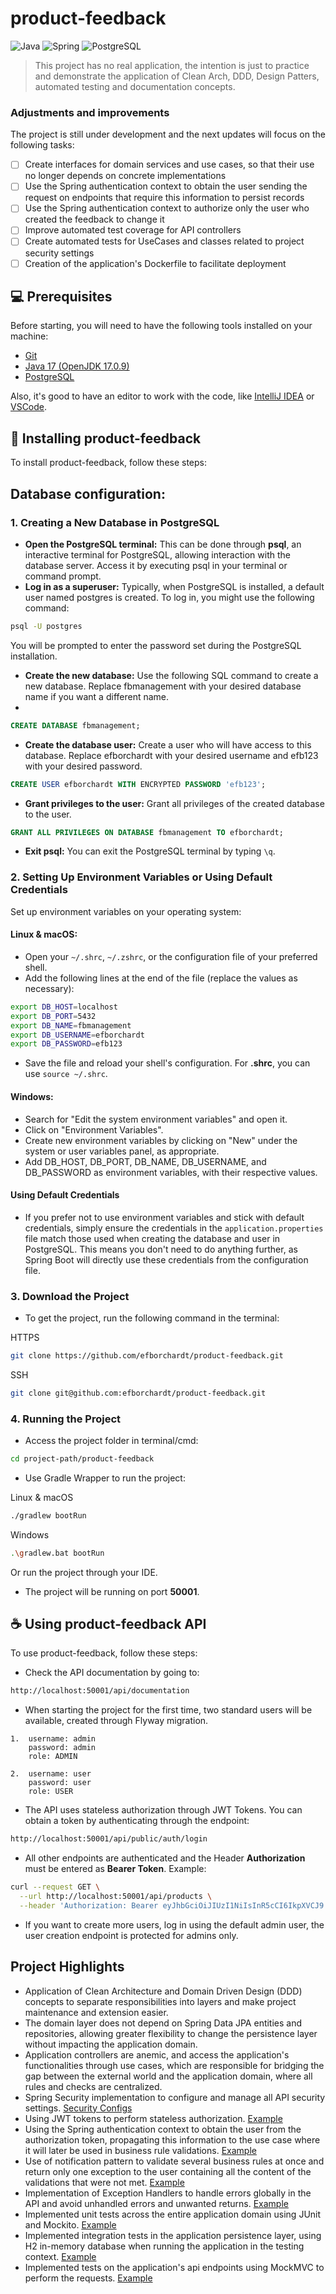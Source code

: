 # product-feedback

![Java](https://img.shields.io/badge/Java-ED8B00?style=for-the-badge&logo=java&logoColor=white)
![Spring](https://img.shields.io/badge/Spring-6DB33F?style=for-the-badge&logo=spring&logoColor=white)
![PostgreSQL](https://img.shields.io/badge/PostgreSQL-316192?style=for-the-badge&logo=postgresql&logoColor=white)

> This project has no real application, the intention is just to practice and demonstrate the application of Clean Arch, DDD, Design Patters, automated testing and documentation concepts.

### Adjustments and improvements

The project is still under development and the next updates will focus on the following tasks:

- [ ] Create interfaces for domain services and use cases, so that their use no longer depends on concrete implementations
- [ ] Use the Spring authentication context to obtain the user sending the request on endpoints that require this information to persist records
- [ ] Use the Spring authentication context to authorize only the user who created the feedback to change it
- [ ] Improve automated test coverage for API controllers
- [ ] Create automated tests for UseCases and classes related to project security settings
- [ ] Creation of the application's Dockerfile to facilitate deployment

## 💻 Prerequisites

Before starting, you will need to have the following tools installed on your machine:

- [Git](https://git-scm.com)
- [Java 17 (OpenJDK 17.0.9)](https://openjdk.java.net/projects/jdk/17/)
- [PostgreSQL](https://www.postgresql.org/download/)

Also, it's good to have an editor to work with the code, like [IntelliJ IDEA](https://www.jetbrains.com/idea/download/) or [VSCode](https://code.visualstudio.com/download).

## 🚀 Installing product-feedback

To install product-feedback, follow these steps:

## Database configuration:

### 1. Creating a New Database in PostgreSQL
- **Open the PostgreSQL terminal:** This can be done through **psql**, an interactive terminal for PostgreSQL, allowing interaction with the database server. Access it by executing psql in your terminal or command prompt.
- **Log in as a superuser:** Typically, when PostgreSQL is installed, a default user named postgres is created. To log in, you might use the following command:

```sh
psql -U postgres
```
You will be prompted to enter the password set during the PostgreSQL installation.

- **Create the new database:** Use the following SQL command to create a new database. Replace fbmanagement with your desired database name if you want a different name.
- 

```sql
CREATE DATABASE fbmanagement;
```

- **Create the database user:** Create a user who will have access to this database. Replace efborchardt with your desired username and efb123 with your desired password.

```sql
CREATE USER efborchardt WITH ENCRYPTED PASSWORD 'efb123';
```

- **Grant privileges to the user:** Grant all privileges of the created database to the user.

```sql
GRANT ALL PRIVILEGES ON DATABASE fbmanagement TO efborchardt;
```

- **Exit psql:** You can exit the PostgreSQL terminal by typing `\q`.

### 2. Setting Up Environment Variables or Using Default Credentials

Set up environment variables on your operating system:

#### Linux & macOS:

- Open your `~/.shrc`, `~/.zshrc`, or the configuration file of your preferred shell.
- Add the following lines at the end of the file (replace the values as necessary):

```sh
export DB_HOST=localhost
export DB_PORT=5432
export DB_NAME=fbmanagement
export DB_USERNAME=efborchardt
export DB_PASSWORD=efb123
```

- Save the file and reload your shell's configuration. For **.shrc**, you can use `source ~/.shrc`.

#### Windows:

- Search for "Edit the system environment variables" and open it.
- Click on "Environment Variables".
- Create new environment variables by clicking on "New" under the system or user variables panel, as appropriate.
- Add DB_HOST, DB_PORT, DB_NAME, DB_USERNAME, and DB_PASSWORD as environment variables, with their respective values.

#### Using Default Credentials
- If you prefer not to use environment variables and stick with default credentials, simply ensure the credentials in the `application.properties` file match those used when creating the database and user in PostgreSQL. This means you don't need to do anything further, as Spring Boot will directly use these credentials from the configuration file.

### 3. Download the Project

- To get the project, run the following command in the terminal:

HTTPS

```sh
git clone https://github.com/efborchardt/product-feedback.git
```

SSH
```sh
git clone git@github.com:efborchardt/product-feedback.git
```

### 4. Running the Project
- Access the project folder in terminal/cmd:

```sh
cd project-path/product-feedback
```

- Use Gradle Wrapper to run the project:

Linux & macOS

```sh
./gradlew bootRun
```

Windows

```sh
.\gradlew.bat bootRun
```
Or run the project through your IDE.

- The project will be running on port **50001**.

## ☕ Using product-feedback API

To use product-feedback, follow these steps:

- Check the API documentation by going to:

```sh
http://localhost:50001/api/documentation
```

- When starting the project for the first time, two standard users will be available, created through Flyway migration.

```
1.  username: admin
    password: admin
    role: ADMIN

2.  username: user
    password: user
    role: USER
```

- The API uses stateless authorization through JWT Tokens. You can obtain a token by authenticating through the endpoint:

```sh
http://localhost:50001/api/public/auth/login
```

- All other endpoints are authenticated and the Header **Authorization** must be entered as **Bearer Token**. Example:

```sh
curl --request GET \
  --url http://localhost:50001/api/products \
  --header 'Authorization: Bearer eyJhbGciOiJIUzI1NiIsInR5cCI6IkpXVCJ9.eyJpc3MiOiJwcm9kdWN0LWZlZWRiYWNrLWFwaSIsInN1YiI6ImFkbWluIiwiZXhwIjoxNzEwNjY1OTg0fQ.D8b8fU9IaETRYiBnHugPCG3yluEcls59qIjnDd3E6ew'
```

- If you want to create more users, log in using the default admin user, the user creation endpoint is protected for admins only.

## Project Highlights

- Application of Clean Architecture and Domain Driven Design (DDD) concepts to separate responsibilities into layers and make project maintenance and extension easier.
- The domain layer does not depend on Spring Data JPA entities and repositories, allowing greater flexibility to change the persistence layer without impacting the application domain.
- Application controllers are anemic, and access the application's functionalities through use cases, which are responsible for bridging the gap between the external world and the application domain, where all rules and checks are centralized.
- Spring Security implementation to configure and manage all API security settings. [Security Configs](https://github.com/efborchardt/product-feedback/blob/master/src/main/java/com/efborchardt/productfeedback/infrastructure/interfaces/rest/security/SecurityConfigs.java)
- Using JWT tokens to perform stateless authorization. [Example](https://github.com/efborchardt/product-feedback/blob/master/src/main/java/com/efborchardt/productfeedback/infrastructure/interfaces/rest/security/JwtTokenService.java)
- Using the Spring authentication context to obtain the user from the authorization token, propagating this information to the use case where it will later be used in business rule validations. [Example](https://github.com/efborchardt/product-feedback/blob/6e2f7acfb79b74ba1b72e93b8ddd27e009ed5989/src/main/java/com/efborchardt/productfeedback/infrastructure/interfaces/rest/routes/product/ProductController.java#L77)
- Use of notification pattern to validate several business rules at once and return only one exception to the user containing all the content of the validations that were not met. [Example](https://github.com/efborchardt/product-feedback/blob/6e2f7acfb79b74ba1b72e93b8ddd27e009ed5989/src/main/java/com/efborchardt/productfeedback/domain/user/model/User.java#L73)
- Implementation of Exception Handlers to handle errors globally in the API and avoid unhandled errors and unwanted returns. [Example](https://github.com/efborchardt/product-feedback/blob/master/src/main/java/com/efborchardt/productfeedback/infrastructure/interfaces/rest/errors/ApiExceptionHandler.java)
- Implemented unit tests across the entire application domain using JUnit and Mockito. [Example](https://github.com/efborchardt/product-feedback/blob/master/src/test/java/com/efborchardt/productfeedback/domain/product/service/ProductServiceTest.java)
- Implemented integration tests in the application persistence layer, using H2 in-memory database when running the application in the testing context. [Example](https://github.com/efborchardt/product-feedback/blob/master/src/test/java/com/efborchardt/productfeedback/domain/user/repository/UserRepositoryTest.java)
- Implemented tests on the application's api endpoints using MockMVC to perform the requests. [Example](https://github.com/efborchardt/product-feedback/blob/master/src/test/java/com/efborchardt/productfeedback/infrastructure/interfaces/rest/routes/auth/AuthControllerTest.java)
